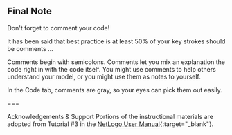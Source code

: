 ---
---

## Final Note

Don't forget to comment your code! 

It has been said that best practice is at least 50% of your key strokes should be comments ...

Comments begin with semicolons. Comments let you mix an explanation the code right in with the code itself. You might use comments to help others understand your model, or you might use them as notes to yourself. 

In the Code tab, comments are gray, so your eyes can pick them out easily.

===

Acknowledgements & Support
Portions of the instructional materials are adopted from Tutorial #3 in the [NetLogo User Manual](https://ccl.northwestern.edu/netlogo/docs/tutorial3.html){:target="_blank"}.
